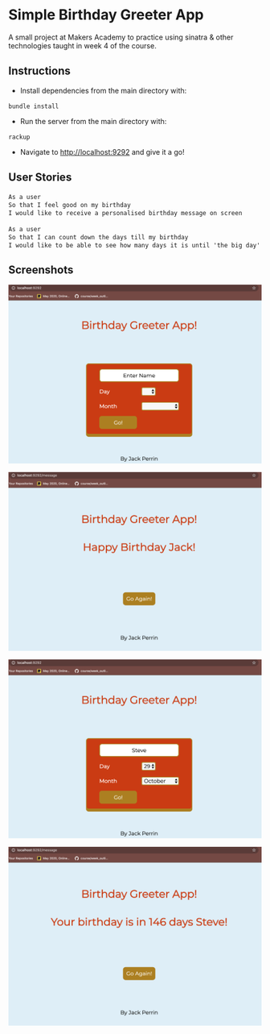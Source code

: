 # Simple Birthday Greeter App

A small project at Makers Academy to practice using sinatra & other technologies taught in week 4 of the course.

## Instructions

- Install dependencies from the main directory with:

```
bundle install
```

- Run the server from the main directory with:

```
rackup
```

- Navigate to <http://localhost:9292> and give it a go!

## User Stories

```
As a user
So that I feel good on my birthday
I would like to receive a personalised birthday message on screen

As a user
So that I can count down the days till my birthday
I would like to be able to see how many days it is until 'the big day'
```

## Screenshots

![Homescreen](images/HomeScreen.png?raw=true)

![Homescreen2](images/Birthday.png?raw=true)

![Homescreen3](images/Form_Entry.png?raw=true)

![Homescreen4](images/LongWait.png?raw=true)